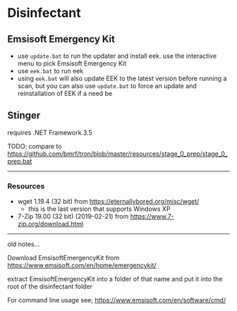 # Disinfectant

## Emsisoft Emergency Kit
- use `update.bat` to run the updater and install eek. use the interactive menu to pick Emsisoft Emergency Kit
- use `eek.bat` to run eek
- using `eek.bat` will also update EEK to the latest version before running a scan, but you can also use `update.bat` to force an update and reinstallation of EEK if a need be

## Stinger
requires .NET Framework 3.5

TODO: compare to https://github.com/bmrf/tron/blob/master/resources/stage_0_prep/stage_0_prep.bat

---

### Resources
- wget 1.19.4 (32 bit) from https://eternallybored.org/misc/wget/
  - this is the last version that supports Windows XP
- 7-Zip 19.00 (32 bit) (2019-02-21) from https://www.7-zip.org/download.html

---
old notes...

Download EmsisoftEmergencyKit from https://www.emsisoft.com/en/home/emergencykit/

extract EmsisoftEmergencyKit into a folder of that name and put it into the root of the disinfectant folder

For command line usage see;
https://www.emsisoft.com/en/software/cmd/

